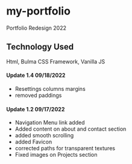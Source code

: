 # my-portfolio

Portfolio Redesign 2022

## Technology Used

Html, Bulma CSS Framework, Vanilla JS

#### Update 1.4 09/18/2022

- Resettings columns margins
- removed paddings

#### Update 1.2 09/17/2022

- Navigation Menu link added
- Added content on about and contact section
- added smooth scrolling
- added Favicon
- corrected paths for transparent textures
- Fixed images on Projects section
